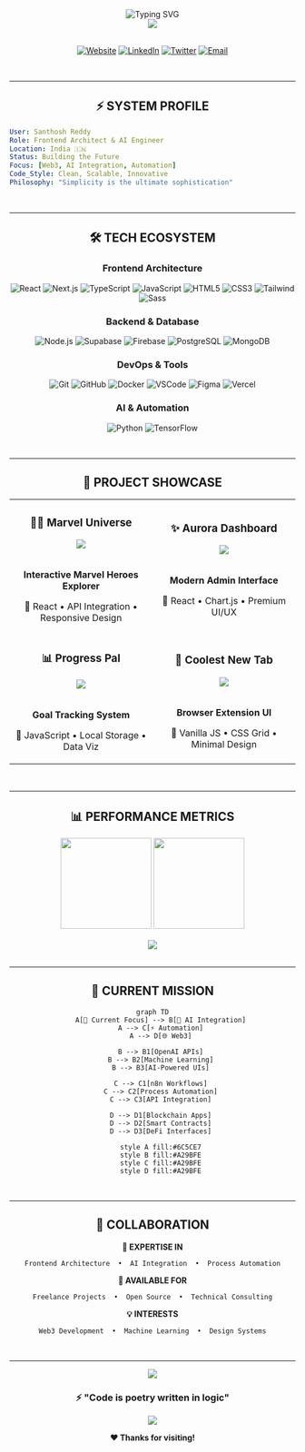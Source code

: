 <div align="center">
  <img src="https://readme-typing-svg.herokuapp.com?font=JetBrains+Mono&weight=500&size=28&duration=3000&pause=1000&color=6C5CE7&center=true&vCenter=true&multiline=true&width=600&height=120&lines=SANTHOSH+REDDY;Frontend+Architect;AI+%26+Automation+Engineer" alt="Typing SVG" />
</div>

<div align="center">
  <img src="https://capsule-render.vercel.app/api?type=waving&color=gradient&customColorList=12&height=120&section=header&text=&fontSize=0"/>
</div>

<br>

<div align="center">
  
  [![Website](https://img.shields.io/badge/🌐-Portfolio-6C5CE7?style=for-the-badge&logoColor=white&labelColor=2D3436)](https://santhoshhh25.github.io)
  [![LinkedIn](https://img.shields.io/badge/💼-LinkedIn-0077B5?style=for-the-badge&logoColor=white&labelColor=2D3436)](https://linkedin.com/in/YOUR-LINK)
  [![Twitter](https://img.shields.io/badge/🐦-Twitter-1DA1F2?style=for-the-badge&logoColor=white&labelColor=2D3436)](https://twitter.com/YOUR-HANDLE)
  [![Email](https://img.shields.io/badge/📧-Contact-EA4335?style=for-the-badge&logoColor=white&labelColor=2D3436)](mailto:youremail@example.com)
  
</div>

<br>

---

<div align="center">

## ⚡ **SYSTEM PROFILE**

</div>

```yaml
User: Santhosh Reddy
Role: Frontend Architect & AI Engineer
Location: India 🇮🇳
Status: Building the Future
Focus: [Web3, AI Integration, Automation]
Code_Style: Clean, Scalable, Innovative
Philosophy: "Simplicity is the ultimate sophistication"
```

<br>

---

<div align="center">

## 🛠️ **TECH ECOSYSTEM**

</div>

<div align="center">

### **Frontend Architecture**
![React](https://skillicons.dev/icons?i=react&theme=dark)
![Next.js](https://skillicons.dev/icons?i=nextjs&theme=dark)
![TypeScript](https://skillicons.dev/icons?i=ts&theme=dark)
![JavaScript](https://skillicons.dev/icons?i=js&theme=dark)
![HTML5](https://skillicons.dev/icons?i=html&theme=dark)
![CSS3](https://skillicons.dev/icons?i=css&theme=dark)
![Tailwind](https://skillicons.dev/icons?i=tailwind&theme=dark)
![Sass](https://skillicons.dev/icons?i=sass&theme=dark)

### **Backend & Database**
![Node.js](https://skillicons.dev/icons?i=nodejs&theme=dark)
![Supabase](https://skillicons.dev/icons?i=supabase&theme=dark)
![Firebase](https://skillicons.dev/icons?i=firebase&theme=dark)
![PostgreSQL](https://skillicons.dev/icons?i=postgres&theme=dark)
![MongoDB](https://skillicons.dev/icons?i=mongodb&theme=dark)

### **DevOps & Tools**
![Git](https://skillicons.dev/icons?i=git&theme=dark)
![GitHub](https://skillicons.dev/icons?i=github&theme=dark)
![Docker](https://skillicons.dev/icons?i=docker&theme=dark)
![VSCode](https://skillicons.dev/icons?i=vscode&theme=dark)
![Figma](https://skillicons.dev/icons?i=figma&theme=dark)
![Vercel](https://skillicons.dev/icons?i=vercel&theme=dark)

### **AI & Automation**
![Python](https://skillicons.dev/icons?i=python&theme=dark)
![TensorFlow](https://skillicons.dev/icons?i=tensorflow&theme=dark)

</div>

<br>

---

<div align="center">

## 🚀 **PROJECT SHOWCASE**

</div>

<table align="center">
<tr>
<td width="50%">

<h3 align="center">🦸‍♂️ Marvel Universe</h3>
<div align="center">  
<a href="https://santhoshhh25.github.io/marvel-universe/">
<img src="https://img.shields.io/badge/🌐-Live_Demo-6C5CE7?style=for-the-badge&logoColor=white&labelColor=2D3436" />
</a>
<br><br>
<p><strong>Interactive Marvel Heroes Explorer</strong></p>
<p>🔧 React • API Integration • Responsive Design</p>
</div>

</td>
<td width="50%">

<h3 align="center">✨ Aurora Dashboard</h3>
<div align="center">
<a href="https://santhoshhh25.github.io/Aurora-Dashboard/">
<img src="https://img.shields.io/badge/🌐-Live_Demo-6C5CE7?style=for-the-badge&logoColor=white&labelColor=2D3436" />
</a>
<br><br>
<p><strong>Modern Admin Interface</strong></p>
<p>🔧 React • Chart.js • Premium UI/UX</p>
</div>

</td>
</tr>
<tr>
<td width="50%">

<h3 align="center">📊 Progress Pal</h3>
<div align="center">
<a href="https://santhoshhh25.github.io/progress_pal/">
<img src="https://img.shields.io/badge/🌐-Live_Demo-6C5CE7?style=for-the-badge&logoColor=white&labelColor=2D3436" />
</a>
<br><br>
<p><strong>Goal Tracking System</strong></p>
<p>🔧 JavaScript • Local Storage • Data Viz</p>
</div>

</td>
<td width="50%">

<h3 align="center">🎨 Coolest New Tab</h3>
<div align="center">
<a href="https://santhoshhh25.github.io/coolest-new-tab-page/">
<img src="https://img.shields.io/badge/🌐-Live_Demo-6C5CE7?style=for-the-badge&logoColor=white&labelColor=2D3436" />
</a>
<br><br>
<p><strong>Browser Extension UI</strong></p>
<p>🔧 Vanilla JS • CSS Grid • Minimal Design</p>
</div>

</td>
</tr>
</table>

<br>

---

<div align="center">

## 📊 **PERFORMANCE METRICS**

</div>

<div align="center">
<img height="160em" src="https://github-readme-stats-sigma-five.vercel.app/api?username=santhoshhh25&show_icons=true&theme=dark&include_all_commits=true&count_private=true&hide_border=true&bg_color=0D1117&title_color=6C5CE7&icon_color=A29BFE&text_color=DDD6FE&custom_title=Code Statistics"/>
<img height="160em" src="https://github-readme-stats-sigma-five.vercel.app/api/top-langs/?username=santhoshhh25&layout=compact&theme=dark&hide_border=true&bg_color=0D1117&title_color=6C5CE7&text_color=DDD6FE&custom_title=Language Distribution"/>
</div>

<br>

<div align="center">
<img src="https://github-readme-streak-stats.herokuapp.com?user=santhoshhh25&theme=dark&hide_border=true&background=0D1117&stroke=6C5CE7&ring=A29BFE&fire=6C5CE7&currStreakLabel=A29BFE&dates=DDD6FE"/>
</div>

<br>

---

<div align="center">

## 🎯 **CURRENT MISSION**

</div>

<div align="center">

```mermaid
graph TD
    A[🎯 Current Focus] --> B[🤖 AI Integration]
    A --> C[⚡ Automation]
    A --> D[🌐 Web3]
    
    B --> B1[OpenAI APIs]
    B --> B2[Machine Learning]
    B --> B3[AI-Powered UIs]
    
    C --> C1[n8n Workflows]
    C --> C2[Process Automation]
    C --> C3[API Integration]
    
    D --> D1[Blockchain Apps]
    D --> D2[Smart Contracts]
    D --> D3[DeFi Interfaces]
    
    style A fill:#6C5CE7
    style B fill:#A29BFE
    style C fill:#A29BFE
    style D fill:#A29BFE
```

</div>

<br>

---

<div align="center">

## 🤝 **COLLABORATION**

</div>

<div align="center">

**🎯 EXPERTISE IN**
```
Frontend Architecture  •  AI Integration  •  Process Automation
```

**🚀 AVAILABLE FOR**
```
Freelance Projects  •  Open Source  •  Technical Consulting
```

**💡 INTERESTS**
```
Web3 Development  •  Machine Learning  •  Design Systems
```

</div>

<br>

---

<div align="center">
  <img src="https://capsule-render.vercel.app/api?type=waving&color=gradient&customColorList=12&height=100&section=footer"/>
</div>

<div align="center">

### **⚡ "Code is poetry written in logic"**

<img src="https://komarev.com/ghpvc/?username=santhoshhh25&color=6C5CE7&style=flat-square&label=Profile+Views"/>

**❤️ Thanks for visiting!**

</div>
